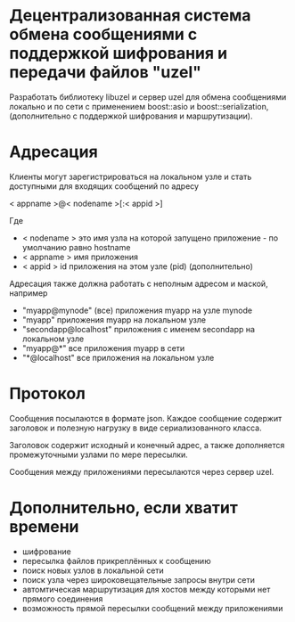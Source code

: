 # Децентрализованная система обмена сообщениями с поддержкой шифрования и передачи файлов "uzel"

Разработать библиотеку libuzel и сервер uzel для обмена сообщениями
локально и по сети с применением boost::asio и boost::serialization,
(дополнительно с поддержкой шифрования и маршрутизации).


# Адресация

Клиенты могут зарегистрироваться на локальном узле и стать доступными
для входящих сообщений по адресу

< appname >@< nodename >[:< appid >]

Где
* < nodename > это имя узла на которой запущено приложение - по умолчанию равно hostname
* < appname > имя приложения
* < appid > id приложения на этом узле (pid) (дополнительно)

Адресация также должна работать с неполным адресом и маской, например

* "myapp@mynode" (все) приложения myapp на узле mynode
* "myapp" приложения myapp на локальном узле
* "secondapp@localhost" приложения с именем secondapp на локальном узле
* "myapp@*" все приложения myapp в сети
* "*@localhost" все приложения на локальном узле


# Протокол

Сообщения посылаются в формате json. Каждое сообщение содержит заголовок
и полезную нагрузку в виде сериализованного класса.

Заголовок содержит исходный и конечный адрес, а также дополняется
промежуточными узлами по мере пересылки.

Сообщения между приложениями пересылаются через сервер uzel.


# Дополнительно, если хватит времени

* шифрование
* пересылка файлов прикреплённых к сообщению
* поиск новых узлов в локальной сети
* поиск узла через широковещательные запросы внутри сети
* автомтическая маршрутизация для хостов между которыми нет прямого соединения
* возможность прямой пересылки сообщений между приложениями
